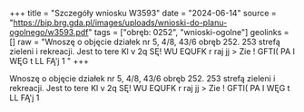+++
title = "Szczegóły wniosku W3593"
date = "2024-06-14"
source = "https://bip.brg.gda.pl/images/uploads/wnioski-do-planu-ogolnego/w3593.pdf"
tags = ["obręb: 0252", "wnioski-ogolne"]
geolinks = []
raw = "Wnoszę o objęcie działek nr 5, 4/8, 43/6 obręb 252. 253 strefą zieleni i rekreacji. Jest to tere  Kl v 2q SĘ! WU EQUFK r  raj jj > Zie ! GFTI( PA I WĘG t LL FĄ'j 1 "
+++

Wnoszę o objęcie działek nr 5, 4/8, 43/6 obręb 252. 253 strefą zieleni i rekreacji. Jest to tere 
Kl v 2q SĘ! WU EQUFK r  raj jj > Zie ! GFTI( PA I WĘG t LL FĄ'j 1



